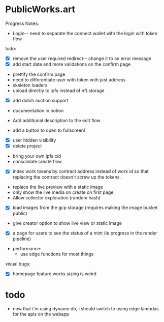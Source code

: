 # PublicWorks.art

Progress Notes:
- Login-- need to separate the connect wallet with the login with token flow

todo:
- [x] remove the user required redirect-- change it to an error message
- [x] add start date and more validations on the confirm page
- prettify the confirm page
- need to differentiate user with token with just address
- skeleton loaders
- upload directly to ipfs instead of nft.storage
- [x] add dutch auction support
- documentation in notion

- Add additional description to the edit flow
- add a button to open to fullscreen!
- [x] user hidden visibility
- [x] delete project
- bring your own ipfs cid
- consolidate create flow

- [x] index work tokens by contract address instead of work id so that replacing the contract doesn't screw up the tokens.
- replace the live preview with a static image
- only show the live media on create on first page.
- Allow collector exploration (random hash)
- [x] load images from the gcp storage (requires making the image bucket public)
- give creator option to show live view or static image
- [x] a page for users to see the status of a mint (ie progress in the render pipeline)

- performance:
  - use edge functions for most things

visual bugs:
- [x] homepage feature works sizing is weird


# todo
 - now that i'm using dynamo db, i should switch to using edge lambdas for the apis on the webapp
